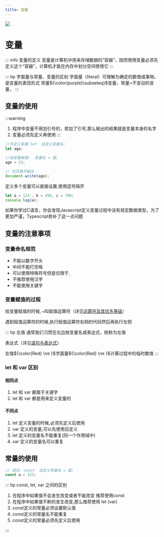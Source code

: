 ```yaml
---
title: 变量
---
```


![](/js/top_2.webp)

# 变量

::: info 变量的定义
变量是计算机中用来存储数据的“容器”，因而使用变量必须先定义这个“容器”，计算机才能在内存中划分空间使用它
:::

::: tip 字面量与常量、变量的区别
字面量（literal）可理解为确定的数值或事物，是变量的表现形式
常量${\color{purple}\subseteq}$变量，常量=不变动的变量，
:::

## 变量的使用
:::warning
1. 程序中变量不用加引号的，若加了引号,那么输出的结果就是变量本身的名字
2. 变量必须先定义再使用
:::

```js
//先定义变量:let  自定义变量名;
let age;

//给变量赋值:  变量名 = 值;
age = 23;

// 在页面中输出
document.write(age);
```
定义多个变量可以直接设置,使用逗号隔开
```js
let a = 123 , b = 456, c = 789;
console.log(a);
```
如果你学过C语言，你会发现Javascript定义变量过程中没有规定数据类型，为了更加严谨，Typescript弥补了这一点问题

## 变量的注意事项

### 变量命名规范
- 不能以数字开头
- 中间不能打空格
- 可以使用特殊符号但是仅限于`_`
- 不推荐使用汉字
- 不能使用关键字

### 变量赋值的过程
给变量赋值的时候, `=`叫赋值运算符（详见[运算符及其优先等级](./5.md)）

遇到赋值运算符的时候,执行赋值运算符右侧的代码然后再执行左侧

::: tip 左值
通常我们习惯在左边放变量名或表达式，统称为左值

表达式（详见[语句与表达式](./6.md)）

左值${\color{Red} \ne }$字面量${\color{Red} \ne }$计算过程中的临时数值
:::

### let 和 var 区别

#### 相同点
1. let 和 var 都属于关键字
2. let 和 var 都是用来定义变量的

#### 不同点
1. let 定义变量的时候,必须先定义后使用
2. var 定义的变量,可以先使用后定义
3. let 定义的变量名不能重复(同一个作用域中)
4. var 定义的变量名可以重复

## 常量的使用
```js
// 语法: const  自定义常量名 = 值;
const a = 123;
```

::: tip const, let, var 之间的区别
1. 在程序中如果值不会发生改变或者不能改变 推荐使用const
2. 在程序中如果值不断的发生改变,那么推荐使用 let (var)
3. const定义的常量必须设置默认值
4. const定义的常量名不能重复
5. const定义的常量必须先定义后使用

:::
